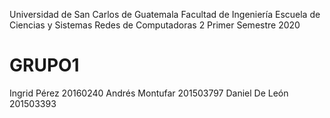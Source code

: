 
Universidad de San Carlos de Guatemala
Facultad de Ingeniería
Escuela de Ciencias y Sistemas
Redes de Computadoras 2
Primer Semestre 2020

# GRUPO1
Ingrid Pérez    20160240
Andrés Montufar 201503797
Daniel De León  201503393

